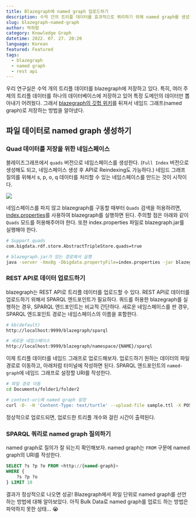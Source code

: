 ```yaml
---
title: Blazegraph에 named graph 업로드하기
description: 수억 건의 트리플 데이터를 효과적으로 쿼리하기 위해 named graph를 생성하는 방법을 알아보자.
slug: blazegraph-named-graph
author: 박하람
category: Knowledge Graph
datetime: 2022. 07. 27. 20:20
language: Korean
featured: Featured
tags:
  - blazegraph
  - named graph
  - rest api
---
```


우리 연구실은 수억 개의 트리플 데이터를 blazegraph에 저장하고 있다. 특히, 여러 주제의 트리플 데이터를 하나의 데이터베이스에 저장하고 있어 특정 도메인의 데이터만 뽑아내기 어려웠다. 그래서 [blazegraph의 깃헙 위키](https://github.com/blazegraph/database/wiki/REST_API)를 뒤져서 네임드 그래프(named graph)로 저장하는 방법을 알아냈다.

## 파일 데이터로 named graph 생성하기

### Quad 데이터를 저장을 위한 네임스페이스

블레이즈그래프에서 `quads` 버전으로 네임스페이스를 생성한다. (`Full Index` 버전으로 생성해도 되고, 네임스페이스 생성 후 API로 Reindexing도 가능하다.) 네임드 그래프 질의를 위해서 s, p, o, q 데이터를 처리할 수 있는 네임스페이스를 만드는 것이 시작이다.

<img src="/blazegraph-named-graph/blaze-namespace-quad.png" class="img"/>

네임스페이스를 파지 않고 blazegraph를 구동할 때부터 `Quads` 검색을 허용하려면, [index.properties](https://github.com/opencitations/triplestore-index)를 사용하여 blazegraph를 실행하면 된다. 주의할 점은 아래와 같이 `Quads` 모드를 허용해주어야 한다. 또한 index.properties 파일로 blazegraph.jar를 실행해야 한다.

```bash
# Support quads
com.bigdata.rdf.store.AbstractTripleStore.quads=true
```

```bash
# blazegraph.jar가 있는 경로에서 실행
java -server -Xmx8g -Dbigdata.propertyFile=index.properties -jar blazegraph.jar
```

### REST API로 데이터 업로드하기

blazegraph는 REST API로 트리플 데이터를 업로드할 수 있다. REST API로 데이터를 업로드하기 위해서 SPARQL 엔드포인트가 필요하다. 쿼드를 허용한 blazegraph를 실행하는 경우, SPARQL 엔드포인트는 비교적 간단하다. 새로운 네임스페이스를 판 경우, SPARQL 엔드포인트 경로는 네임스페이스의 이름을 포함한다.

```bash
# kb(default)
http://localhost:9999/blazegraph/sparql

# 새로운 네임스페이스
http://localhost:9999/blazegraph/namespace/{NAME}/sparql
```

이제 트리플 데이터를 네임드 그래프로 업로드해보자. 업로드하기 원하는 데이터의 파일 경로로 이동하고, 아래처럼 터미널에 작성하면 된다. SPARQL 엔드포인트의 `named-graph`에 네임드 그래프로 설정할 URI를 작성한다.

```bash
# 파일 경로 이동
cd Documents/folder1/folder2

# context-uri에 named graph 설정
curl -D- -H 'Content-Type: text/turtle' --upload-file sample.ttl -X POST 'http://localhost:9999/blazegraph/sparql?context-uri=http://{named-graph}'
```

정상적으로 업로드되면, 업로드한 트리플 개수와 걸린 시간이 출력된다.

### SPARQL 쿼리로 named graph 질의하기

named graph로 질의가 잘 되는지 확인해보자. named graph는 `FROM` 구문에 named graph의 URI를 작성한다.

```sql
SELECT ?s ?p ?o FROM <http://{named-graph}>
WHERE {
	?s ?p ?o
} LIMIT 10
```

결과가 정상적으로 나오면 성공! Blazegraph에서 파일 단위로 named graph를 선언하는 방법에 대해 알아보았다. 아직 Bulk Data로 named graph를 업로드 하는 방법은 파악하지 못한 상태... 😭
